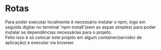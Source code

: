 <h1>Rotas</h1>
Para poder executar localmente é necessário instalar o npm, logo em seguida digitar no terminal 'npm install'(sem as aspas simples) para poder instalar
as dependências necessárias para o projeto. <br/>
Feito isso é só colocar este projeto em algum container(servidor de aplicação) e executar via browser.
